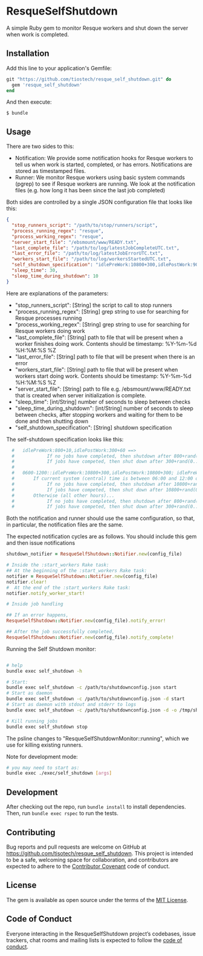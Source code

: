 # ResqueSelfShutdown

A simple Ruby gem to monitor Resque workers and shut down the server when work is completed.


## Installation

Add this line to your application's Gemfile:

```ruby
git "https://github.com/tiostech/resque_self_shutdown.git" do
  gem 'resque_self_shutdown'
end
```

And then execute:

    $ bundle

## Usage


There are two sides to this:

* Notification: We provide some notification hooks for Resque workers to tell us when work is started, completed, or has errors.  Notifications are stored as timestamped files.
* Runner: We monitor Resque workers using basic system commands (pgrep) to see if Resque workers are running.  We look at the notification files (e.g. how long it has been since the last job completed)

Both sides are controlled by a single JSON configuration file that looks like this:

```json
{
  "stop_runners_script": "/path/to/stop/runners/script",
  "process_running_regex": "resque",
  "process_working_regex": "resque",
  "server_start_file": "/ebsmount/www/READY.txt",
  "last_complete_file": "/path/to/log/latestJobCompleteUTC.txt",
  "last_error_file": "/path/to/log/latestJobErrorUTC.txt",
  "workers_start_file": "/path/to/log/workersStartedUTC.txt",
  "self_shutdown_specification": "idlePreWork:10800+300,idlePostWork:900+600",
  "sleep_time": 30,
  "sleep_time_during_shutdown": 10
}
```

Here are explanations of the parameters:

* "stop_runners_script": [String] the script to call to stop runners
* "process_running_regex": [String] grep string to use for searching for Resque processes running
* "process_working_regex": [String] grep string to use for searching for Resque workers doing work
* "last_complete_file": [String] path to file that will be present when a worker finishes doing work.  Contents should be timestamp: %Y-%m-%d %H:%M:%S %Z
* "last_error_file": [String] path to file that will be present when there is an error
* "workers_start_file": [String] path to file that will be present when workers start doing work.  Contents should be timestamp: %Y-%m-%d %H:%M:%S %Z
* "server_start_file": [String] path to file e.g. /ebsmount/www/READY.txt that is created when server initialization is complete.  
* "sleep_time": [int/String] number of seconds to sleep between checks
* "sleep_time_during_shutdown": [int/String] number of seconds to sleep between checks, after stopping workers and waiting for them to be done and then shutting down
* "self_shutdown_specification": [String] shutdown specification

The self-shutdown specification looks like this:

```ruby
  #   idlePreWork:800+10,idlePostWork:300+60 ==>
  #            If no jobs have completed, then shutdown after 800+rand(0..10) seconds since workers started
  #            If jobs have competed, then shut down after 300+rand(0..60) seconds since the last completion
  #
  #   0600-1200::idlePreWork:10800+300,idlePostWork:10800+300; idlePreWork:800+60,idlePostWork:300+60
  #       If current system (central) time is between 06:00 and 12:00 of current day...
  #            If no jobs have completed, then shutdown after 10800+rand(0..300) seconds since workers started
  #            If jobs have competed, then shut down after 10800+rand(0..300) seconds since the last completion
  #       Otherwise (all other hours)...
  #            If no jobs have completed, then shutdown after 800+rand(0..60) seconds since workers started
  #            If jobs have competed, then shut down after 300+rand(0..60) seconds since the last completion
```

Both the notification and runner should use the same configuration, so that, in particular, the notification files are the same.

The expected notification cycles are as follows.  You should include this gem and then issue notifications

```ruby
shutdown_notifier = ResqueSelfShutdown::Notifier.new(config_file)

# Inside the :start_workers Rake task:
## At the beginning of the :start_workers Rake task:
notifier = ResqueSelfShutdown::Notifier.new(config_file)
notifier.clear!
#  At the end of the :start_workers Rake task:
notifier.notify_worker_start!

# Inside job handling

## If an error happens,
ResqueSelfShutdown::Notifier.new(config_file).notify_error!

## After the job successfully completed,
ResqueSelfShutdown::Notifier.new(config_file).notify_complete!

```

Running the Self Shutdown monitor:

```bash

# help
bundle exec self_shutdown -h

# Start:
bundle exec self_shutdown -c /path/to/shutdownconfig.json start
# Start as daemon
bundle exec self_shutdown -c /path/to/shutdownconfig.json -d start
# Start as daemon with stdout and stderr to logs
bundle exec self_shutdown -c /path/to/shutdownconfig.json -d -o /tmp/shutdown_out.log -e /tmp/shutdown_err.log start

# Kill running jobs
bundle exec self_shutdown stop

```

The psline changes to "ResqueSelfShutdownMonitor::running", which we use for killing existing runners.

Note for development mode:

```bash
# you may need to start as:
bundle exec ./exec/self_shutdown [args]
```




## Development

After checking out the repo, run `bundle install` to install dependencies. Then, run `bundle exec rspec` to run the tests.

## Contributing

Bug reports and pull requests are welcome on GitHub at https://github.com/tisotech/resque_self_shutdown. This project is intended to be a safe, welcoming space for collaboration, and contributors are expected to adhere to the [Contributor Covenant](http://contributor-covenant.org) code of conduct.

## License

The gem is available as open source under the terms of the [MIT License](https://opensource.org/licenses/MIT).

## Code of Conduct

Everyone interacting in the ResqueSelfShutdown project’s codebases, issue trackers, chat rooms and mailing lists is expected to follow the [code of conduct](https://github.com/thefooj/resque_self_shutdown/blob/master/CODE_OF_CONDUCT.md).
